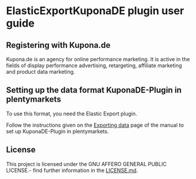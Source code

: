 
# ElasticExportKuponaDE plugin user guide

<div class="container-toc"></div>

## Registering with Kupona.de

Kupona.de is an agency for online performance marketing. It is active in the fields of display performance advertising, retargeting, affiliate marketing and product data marketing.

## Setting up the data format KuponaDE-Plugin in plentymarkets

To use this format, you need the Elastic Export plugin.

Follow the instructions given on the [Exporting data](https://www.plentymarkets.co.uk/manual/data-exchange/exporting-data/#4) page of the manual to set up KuponaDE-Plugin in plentymarkets.

## License

This project is licensed under the GNU AFFERO GENERAL PUBLIC LICENSE.- find further information in the [LICENSE.md](https://github.com/plentymarkets/plugin-elastic-export-kupona-de/blob/master/LICENSE.md).
